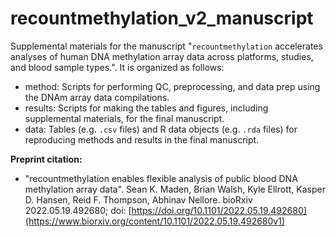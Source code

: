 # recountmethylation_v2_manuscript

Supplemental materials for the manuscript "`recountmethylation` accelerates analyses of human DNA methylation array data across platforms, studies, and blood sample types.". It is organized as follows:

* method: Scripts for performing QC, preprocessing, and data prep using the DNAm array data compilations.
* results: Scripts for making the tables and figures, including supplemental materials, for the final manuscript.
* data: Tables (e.g. `.csv` files) and R data objects (e.g. `.rda` files) for reproducing methods and results in the final manuscript.



**Preprint citation:** 

* "recountmethylation enables flexible analysis of public blood DNA methylation array data". Sean K. Maden, Brian Walsh, Kyle Ellrott, Kasper D. Hansen, Reid F. Thompson, Abhinav Nellore. bioRxiv 2022.05.19.492680; doi: [https://doi.org/10.1101/2022.05.19.492680](https://www.biorxiv.org/content/10.1101/2022.05.19.492680v1)
